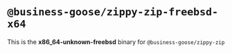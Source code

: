 # `@business-goose/zippy-zip-freebsd-x64`

This is the **x86_64-unknown-freebsd** binary for `@business-goose/zippy-zip`
